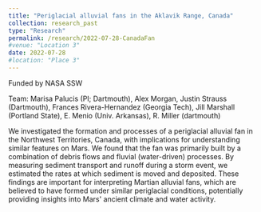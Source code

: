 ```yaml
---
title: "Periglacial alluvial fans in the Aklavik Range, Canada"
collection: research_past
type: "Research"
permalink: /research/2022-07-28-CanadaFan
#venue: "Location 3"
date: 2022-07-28
#location: "Place 3"
---
```


Funded by NASA SSW

Team: Marisa Palucis (PI; Dartmouth), Alex Morgan, Justin Strauss (Dartmouth), Frances Rivera-Hernandez (Georgia Tech), Jill Marshall (Portland State), E. Menio (Univ. Arkansas), R. Miller (dartmouth)

We investigated the formation and processes of a periglacial alluvial fan in the Northwest Territories, Canada, with implications for understanding similar features on Mars. We found that the fan was primarily built by a combination of debris flows and fluvial (water-driven) processes. By measuring sediment transport and runoff during a storm event, we estimated the rates at which sediment is moved and deposited. These findings are important for interpreting Martian alluvial fans, which are believed to have formed under similar periglacial conditions, potentially providing insights into Mars' ancient climate and water activity.

